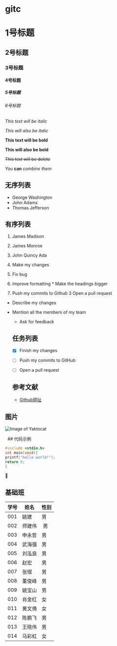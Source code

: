 # gitc
# 1号标题 
## 2号标题
### 3号标题
#### 4号标题
##### 5号标题
###### 6号标题
*This text will be italic*

_This will also be italic_

**This text will be bold**

__This will also be bold__

~~This text will be delete~~

_You_ **can** _combine them_

## 无序列表
* George Washington
* John Adams
* Thomas Jefferson

## 有序列表
1. James Madison
1. James Monroe
1. John Quincy Ada

1. Make my changes
  1. Fix bug
  2. Improve formatting
    * Make the headings bigger
2. Push my commits to Github
3 Open a pull request
 * Describe my changes
 * Mention all the members of my team
   * Ask for feedback
   
   ## 任务列表
   * [x] Finish my changes
   * [ ] Push my commits to GitHub
   * [ ] Open a pull request
   
   
   
   
   
   ## 参考文献
   * [Github网址](https://github.com)
   
 ## 图片
 ![Image of Yaktocat](https://octodex.github.com/images/yaktocat.png)
 
 
 
 
 
   ## 代码示例
   ```c
   #include <stdio.h>
   int main(void){
   printf("hello world!");
   return 0;
   }
   ```
   
   :bullettrain_side:
   ## 基础班
   
   学号 | 姓名 | 性别
   ----|----|----
   001 | 姚建 | 男
   002 | 师建伟 | 男
   003 | 申永哲 | 男
   004 | 武海强 | 男
   005 | 刘泓良 | 男
   006 | 赵宏 | 男
   007 | 张琨 | 男
   008 | 董俊峰 | 男
   009 | 姚宝山 | 男
   010 | 肖金红 | 女
   011 | 黄文倩 | 女
   012 | 陈鹏飞 | 男
   013 | 王晓伟 | 男
   014 | 马彩虹 | 女
   
 
